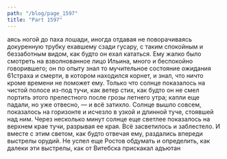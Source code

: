 ```yaml
---
path: "/blog/page_1597"
title: "Part 1597"
---
```


аясь ногой до паха лошади, иногда отдавая не поворачиваясь докуренную трубку ехавшему сзади гусару, с таким спокойным и беззаботным видом, как будто он ехал кататься. Ему жалко было смотреть на взволнованное лицо Ильина, много и беспокойно говорившего; он по опыту знал то мучительное состояние ожидания 61страха и смерти, в котором находился корнет, и знал, что ничто кроме времени не поможет ему.
Только что солнце показалось на чистой полосе из-под тучи, как ветер стих, как будто он не смел портить этого прелестного после грозы летнего утра; капли еще падали, но уже отвесно, — и всё затихло. Солнце вышло совсем, показалось на горизонте и исчезло в узкой и длинной туче, стоявшей над ним. Через несколько минут солнце еще светлее показалось на верхнем крае тучи, разрывая ее края. Всё засветилось и заблестело. И вместе с этим светом, как будто отвечая ему, раздались впереди выстрелы орудий.
Не успел еще Ростов обдумать и определить, как далеки эти выстрелы, как от Витебска прискакал адъютан
